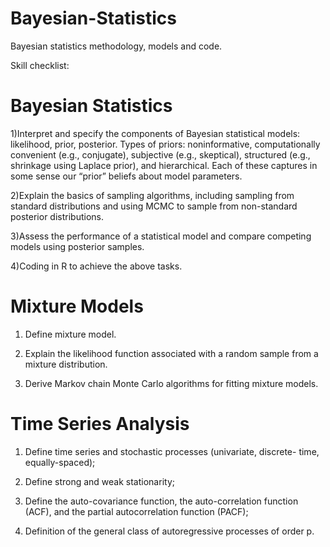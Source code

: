 # Bayesian-Statistics
Bayesian statistics methodology, models and code.

Skill checklist:

# Bayesian Statistics

1)Interpret and specify the components of Bayesian statistical models: likelihood, prior, posterior.
  Types of priors: noninformative, computationally convenient (e.g., conjugate), subjective (e.g., skeptical), structured (e.g., shrinkage using Laplace prior), and     hierarchical. Each of these captures in some sense our “prior” beliefs about model parameters.

2)Explain the basics of sampling algorithms, including sampling from
  standard distributions and using MCMC to sample from non-standard
  posterior distributions.

3)Assess the performance of a statistical model and compare competing
  models using posterior samples.

4)Coding in R to achieve the above tasks.

# Mixture Models

1) Define mixture model.

2) Explain the likelihood function associated with a random sample
  from a mixture distribution.

3) Derive Markov chain Monte Carlo algorithms for fitting mixture models.

# Time Series Analysis

1) Define time series and stochastic processes (univariate, discrete-
  time, equally-spaced);

2) Define strong and weak stationarity;

3) Define the auto-covariance function, the auto-correlation function
  (ACF), and the partial autocorrelation function (PACF);

4) Definition of the general class of autoregressive processes of order p.


